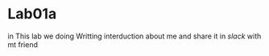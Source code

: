 # Lab01a
in This lab we doing Writting interduction about me and share it in *slack* with mt friend

